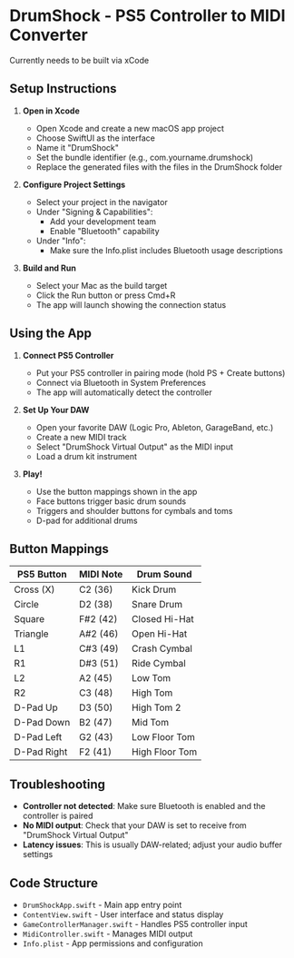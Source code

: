 # DrumShock - PS5 Controller to MIDI Converter

Currently needs to be built via xCode


## Setup Instructions

1. **Open in Xcode**
   - Open Xcode and create a new macOS app project
   - Choose SwiftUI as the interface
   - Name it "DrumShock"
   - Set the bundle identifier (e.g., com.yourname.drumshock)
   - Replace the generated files with the files in the DrumShock folder

2. **Configure Project Settings**
   - Select your project in the navigator
   - Under "Signing & Capabilities":
     - Add your development team
     - Enable "Bluetooth" capability
   - Under "Info":
     - Make sure the Info.plist includes Bluetooth usage descriptions

3. **Build and Run**
   - Select your Mac as the build target
   - Click the Run button or press Cmd+R
   - The app will launch showing the connection status

## Using the App

1. **Connect PS5 Controller**
   - Put your PS5 controller in pairing mode (hold PS + Create buttons)
   - Connect via Bluetooth in System Preferences
   - The app will automatically detect the controller

2. **Set Up Your DAW**
   - Open your favorite DAW (Logic Pro, Ableton, GarageBand, etc.)
   - Create a new MIDI track
   - Select "DrumShock Virtual Output" as the MIDI input
   - Load a drum kit instrument

3. **Play!**
   - Use the button mappings shown in the app
   - Face buttons trigger basic drum sounds
   - Triggers and shoulder buttons for cymbals and toms
   - D-pad for additional drums

## Button Mappings

| PS5 Button | MIDI Note | Drum Sound |
|------------|-----------|------------|
| Cross (X) | C2 (36) | Kick Drum |
| Circle | D2 (38) | Snare Drum |
| Square | F#2 (42) | Closed Hi-Hat |
| Triangle | A#2 (46) | Open Hi-Hat |
| L1 | C#3 (49) | Crash Cymbal |
| R1 | D#3 (51) | Ride Cymbal |
| L2 | A2 (45) | Low Tom |
| R2 | C3 (48) | High Tom |
| D-Pad Up | D3 (50) | High Tom 2 |
| D-Pad Down | B2 (47) | Mid Tom |
| D-Pad Left | G2 (43) | Low Floor Tom |
| D-Pad Right | F2 (41) | High Floor Tom |

## Troubleshooting

- **Controller not detected**: Make sure Bluetooth is enabled and the controller is paired
- **No MIDI output**: Check that your DAW is set to receive from "DrumShock Virtual Output"
- **Latency issues**: This is usually DAW-related; adjust your audio buffer settings

## Code Structure

- `DrumShockApp.swift` - Main app entry point
- `ContentView.swift` - User interface and status display
- `GameControllerManager.swift` - Handles PS5 controller input
- `MidiController.swift` - Manages MIDI output
- `Info.plist` - App permissions and configuration
